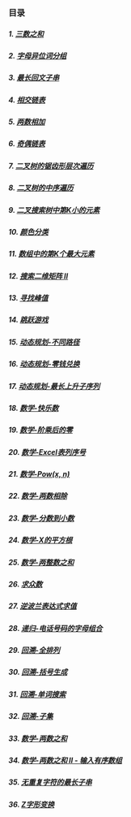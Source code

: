 ### 目录

##### 1.  [三数之和](https://github.com/baishi6582/wns/blob/master/java/src/com/woniu/leetcode/threeNumAdd.java "三数之和")
##### 2. [字母异位词分组](https://github.com/baishi6582/wns/blob/master/java/src/com/woniu/leetcode/GroupAnagrams.java "字母异位词分组")
##### 3. [最长回文子串](https://github.com/baishi6582/wns/blob/master/java/src/com/woniu/leetcode/LongestPalindromicSubstring%20.java "最长回文子串")
##### 4. [相交链表](https://github.com/baishi6582/wns/blob/master/java/src/com/woniu/leetcode/IntersectionOfTwoLinkedLists.java "相交链表")
##### 5. [两数相加](https://github.com/baishi6582/wns/blob/master/java/src/com/woniu/leetcode/AddTwoNumbers.java "两数相加")
##### 6. [奇偶链表](https://github.com/baishi6582/wns/blob/master/java/src/com/woniu/leetcode/OddEvenLinkedList.java "奇偶链表")
##### 7. [二叉树的锯齿形层次遍历](https://github.com/baishi6582/wns/blob/master/java/src/com/woniu/leetcode/BinaryTreeZigzagLevelOrderTraversal.java "二叉树的锯齿形层次遍历")
##### 8. [二叉树的中序遍历](https://github.com/baishi6582/wns/blob/master/java/src/com/woniu/leetcode/BinaryTreeInorderTraversal.java "二叉树的中序遍历")
##### 9. [二叉搜索树中第K小的元素](https://github.com/baishi6582/wns/blob/master/java/src/com/woniu/leetcode/KthSmallestElementInABST.java "二叉搜索树中第K小的元素")
##### 10. [颜色分类](https://github.com/baishi6582/wns/blob/master/java/src/com/woniu/leetcode/SortColors.java "颜色分类")
##### 11. [数组中的第K个最大元素](https://github.com/baishi6582/wns/blob/master/java/src/com/woniu/leetcode/KthLargestElement_In_An_Array.java "数组中的第K个最大元素")
##### 12. [搜索二维矩阵 II](https://github.com/baishi6582/wns/blob/master/java/src/com/woniu/leetcode/Search2DMatrix_II.java "搜索二维矩阵 II")
##### 13. [寻找峰值](https://github.com/baishi6582/wns/blob/master/java/src/com/woniu/leetcode/FindPeakElement.java "寻找峰值")
##### 14. [跳跃游戏](https://github.com/baishi6582/wns/blob/master/java/src/com/woniu/leetcode/JumpGame.java "跳跃游戏")
##### 15. [动态规划-不同路径](https://github.com/baishi6582/wns/blob/master/java/src/com/woniu/leetcode/UniquePaths.java "动态规划-不同路径")
##### 16. [动态规划-零钱兑换](https://github.com/baishi6582/wns/blob/master/java/src/com/woniu/leetcode/CoinChange.java "动态规划-零钱兑换")
##### 17. [动态规划-最长上升子序列](https://github.com/baishi6582/wns/blob/master/java/src/com/woniu/leetcode/LongestIncreasingSubsequence.java "动态规划-最长上升子序列")
##### 18. [数学-快乐数](https://github.com/baishi6582/wns/blob/master/java/src/com/woniu/leetcode/HappyNumber.java "数学-快乐数")
##### 19. [数学-阶乘后的零](https://github.com/baishi6582/wns/blob/master/java/src/com/woniu/leetcode/FactorialTrailingZeroes.java "数学-阶乘后的零")
##### 20. [数学-Excel表列序号](https://github.com/baishi6582/wns/blob/master/java/src/com/woniu/leetcode/ExcelSheetColumnNumber.java "数学-Excel表列序号")
##### 21. [数学-Pow(x, n)](https://github.com/baishi6582/wns/blob/master/java/src/com/woniu/leetcode/Pow.java "- 数学-Pow(x, n)")
##### 22. [数学-两数相除](https://github.com/baishi6582/wns/blob/master/java/src/com/woniu/leetcode/DivideTwoIntegers.java "数学-两数相除")
##### 23. [数学-分数到小数](https://github.com/baishi6582/wns/blob/master/java/src/com/woniu/leetcode/FractionToRecurringDecimal.java "数学-分数到小数")
##### 24. [数学-X的平方根](https://github.com/baishi6582/wns/blob/master/java/src/com/woniu/leetcode/Sqrt.java "数学-X的平方根")
##### 25. [数学-两整数之和](https://github.com/baishi6582/wns/commit/f789a11ec2179965ad55fd8992801b25329f147e "数学-两整数之和")
##### 26. [求众数](https://github.com/baishi6582/wns/blob/master/java/src/com/woniu/leetcode/MajorityElement.java "求众数")
##### 27. [逆波兰表达式求值](https://github.com/baishi6582/wns/blob/master/java/src/com/woniu/leetcode/EvaluateReversePolishNotation.java "逆波兰表达式求值")
##### 28. [递归-电话号码的字母组合](https://github.com/baishi6582/wns/blob/master/java/src/com/woniu/leetcode/LetterCombinations_of_a_PhoneNumber.java "递归-电话号码的字母组合")
##### 29. [回溯-全排列](https://github.com/baishi6582/wns/blob/master/java/src/com/woniu/leetcode/Permutations.java "回溯-全排列")
##### 30. [回溯-括号生成](https://github.com/baishi6582/wns/blob/master/java/src/com/woniu/leetcode/GenerateParentheses.java "回溯-括号生成")
##### 31. [回溯-单词搜索](https://github.com/baishi6582/wns/blob/master/java/src/com/woniu/leetcode/WordSearch.java "回溯-单词搜索")
##### 32. [回溯-子集](https://github.com/baishi6582/wns/blob/master/java/src/com/woniu/leetcode/20180905/Subsets.java "回溯-子集")
##### 33. [数学-两数之和](https://github.com/baishi6582/wns/blob/master/java/src/com/woniu/leetcode/20180905/TwoSum.java "数学-两数之和")
##### 34. [数学-两数之和 II - 输入有序数组](https://github.com/baishi6582/wns/blob/master/java/src/com/woniu/leetcode/20180905/TwoSum2.java " 数学-两数之和 II - 输入有序数组")
##### 35. [无重复字符的最长子串](https://github.com/baishi6582/wns/blob/master/java/src/com/woniu/leetcode/20180906/LongestSubstringWithoutRepeatingCharacters.java "无重复字符的最长子串")
##### 36. [Z字形变换 ](https://github.com/baishi6582/wns/blob/master/java/src/com/woniu/leetcode/20180907/ZigZagConversion.java "Z字形变换 ")
